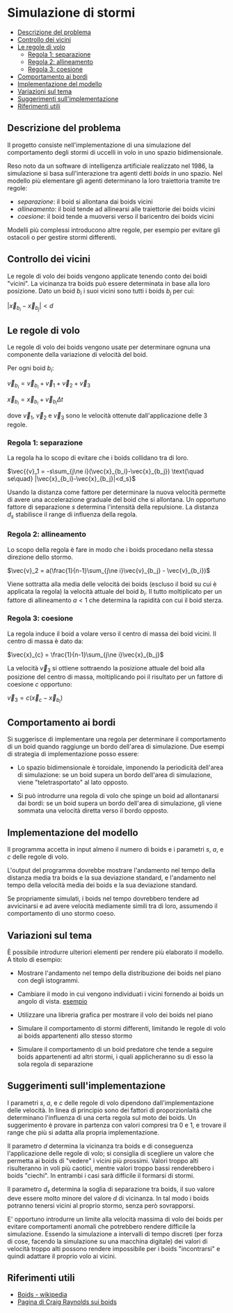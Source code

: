 <!-- omit in toc -->
# Simulazione di stormi

- [Descrizione del problema](#descrizione-del-problema)
- [Controllo dei vicini](#controllo-dei-vicini)
- [Le regole di volo](#le-regole-di-volo)
  - [Regola 1: separazione](#regola-1-separazione)
  - [Regola 2: allineamento](#regola-2-allineamento)
  - [Regola 3: coesione](#regola-3-coesione)
- [Comportamento ai bordi](#comportamento-ai-bordi)
- [Implementazione del modello](#implementazione-del-modello)
- [Variazioni sul tema](#variazioni-sul-tema)
- [Suggerimenti sull'implementazione](#suggerimenti-sullimplementazione)
- [Riferimenti utili](#riferimenti-utili)

## Descrizione del problema

Il progetto consiste nell'implementazione di una simulazione del comportamento degli stormi di uccelli in volo in uno
spazio bidimensionale.

Reso noto da un software di intelligenza artificiale realizzato nel 1986, la simulazione si basa sull'interazione tra
agenti detti *boids* in uno spazio. Nel modello più elementare gli agenti determinano la loro traiettoria tramite tre
regole:

- *separazione*: il boid si allontana dai boids vicini
- *allineamento*: il boid tende ad allinearsi alle traiettorie dei boids vicini
- *coesione*: il boid tende a muoversi verso il baricentro dei boids vicini

Modelli più complessi introducono altre regole, per esempio per evitare gli ostacoli o per gestire stormi differenti.

## Controllo dei vicini

Le regole di volo dei boids vengono applicate tenendo conto dei boidi "vicini".
La vicinanza tra boids può essere determinata in base alla loro posizione. Dato un boid $b_i$ i suoi vicini sono tutti i boids $b_j$ per cui:

$|\vec{x}_{b_i}-\vec{x}_{b_j}|<d$

## Le regole di volo

Le regole di volo dei boids vengono usate per determinare ognuna una componente della variazione di velocità del boid.

Per ogni boid $b_i$:

$\vec{v}_{b_i}=\vec{v}_{b_i}+\vec{v}_1+\vec{v}_2+\vec{v}_3$

$\vec{x}_{b_i}=\vec{x}_{b_i}+\vec{v}_{b_i} \Delta t$

dove $\vec{v}_1$, $\vec{v}_2$ e $\vec{v}_3$ sono le velocità ottenute dall'applicazione delle 3 regole.

### Regola 1: separazione

La regola ha lo scopo di evitare che i boids collidano tra di loro.

$\vec{{v}_1 = -s\sum_{j\ne i}(\vec{x}_{b_i}-\vec{x}_{b_j}) \text{\quad se\quad} |\vec{x}_{b_i}-\vec{x}_{b_j}|<d_s}$

Usando la distanza come fattore per determinare la nuova velocità permette di avere una accelerazione graduale del boid che si allontana. Un opportuno fattore di separazione $s$ determina l'intensità della repulsione. La distanza $d_s$ stabilisce il range di influenza della regola.

### Regola 2: allineamento

Lo scopo della regola è fare in modo che i boids procedano nella stessa direzione dello stormo.

$\vec{v}_2 = a(\frac{1}{n-1}\sum_{j\ne i}\vec{v}_{b_j} - \vec{v}_{b_i})$

Viene sottratta alla media delle velocità dei boids (escluso il boid su cui è applicata la regola) la velocità attuale del boid $b_i$. Il tutto moltiplicato per un fattore di allineamento $a<1$ che determina la rapidità con cui il boid sterza.

### Regola 3: coesione

La regola induce il boid a volare verso il centro di massa dei boid vicini. Il centro di massa è dato da:

$\vec{x}_{c} = \frac{1}{n-1}\sum_{j\ne i}\vec{x}_{b_j}$

La velocità $\vec{v}_3$ si ottiene sottraendo la posizione attuale del boid alla posizione del centro di massa, moltiplicando poi il risultato per un fattore di coesione $c$ opportuno:

$\vec{v}_3 = c(\vec{x}_{c}-\vec{x}_{b_i})$

## Comportamento ai bordi

Si suggerisce di implementare una regola per determinare il comportamento di un boid
quando raggiunge un bordo dell'area di simulazione. Due esempi di strategia di implementazione
posso essere:

- Lo spazio bidimensionale è toroidale, imponendo la periodicità dell'area di simulazione: se un boid supera un bordo
dell'area di simulazione, viene "teletrasportato" al lato opposto.

- Si può introdurre una regola di volo che spinge un boid ad allontanarsi dai bordi: se un boid supera un bordo dell'area di simulazione, gli viene sommata una velocità diretta verso il bordo opposto.

## Implementazione del modello

Il programma accetta in input almeno il numero di boids e i parametri $s$, $a$, e $c$ delle regole di volo.

L'output del programma dovrebbe mostrare l'andamento nel tempo della distanza media tra boids e la sua deviazione standard, e l'andamento nel tempo della velocità media dei boids e la sua deviazione standard.

Se propriamente simulati, i boids nel tempo dovrebbero tendere ad avvicinarsi e ad avere velocità mediamente simili tra di loro, assumendo il comportamento di uno stormo coeso.

## Variazioni sul tema

È possibile introdurre ulteriori elementi per rendere
più elaborato il modello. A titolo di esempio:

- Mostrare l'andamento nel tempo della distribuzione dei boids nel piano con degli istogrammi.

- Cambiare il modo in cui vengono individuati i vicini fornendo ai boids un angolo di vista. [esempio](http://www.red3d.com/cwr/boids/images/neighborhood.gif)

- Utilizzare una libreria grafica per mostrare il volo dei boids nel piano

- Simulare il comportamento di stormi differenti, limitando le regole di volo ai boids appartenenti allo stesso stormo

- Simulare il comportamento di un boid predatore che tende a seguire boids appartenenti ad altri stormi, i quali applicheranno su di esso la sola regola di separazione

## Suggerimenti sull'implementazione

I parametri $s$, $a$, e $c$ delle regole di volo dipendono dall'implementazione delle velocità. In linea di principio
sono dei fattori di proporzionlaità che determinano l'influenza di una certa regola sul moto dei boids. Un suggerimento
è provare in partenza con valori compresi tra 0 e 1, e trovare il range che più si adatta alla propria implementazione.

Il parametro $d$ determina la vicinanza tra boids e di conseguenza l'applicazione delle regole di volo; si consiglia di
scegliere un valore che permetta ai boids di "vedere" i vicini più prossimi. Valori troppo alti risulteranno in voli più
caotici, mentre valori troppo bassi renderebbero i boids "ciechi". In entrambi i casi sarà difficile il formarsi di
stormi.

Il parametro $d_s$ determina la soglia di separazione tra boids, il suo valore deve essere molto minore del valore $d$
di vicinanza. In tal modo i boids potranno tenersi vicini al proprio stormo, senza però sovrapporsi.

E' opportuno introdurre un limite alla velocità massima di volo dei boids per evitare comportamenti anomali che
potrebbero rendere difficile la simulazione. Essendo la simulazione a intervalli di tempo discreti (per forza di cose,
facendo la simulazione su una macchina digitale) dei valori di velocità troppo alti possono rendere impossibile per i
boids "incontrarsi" e quindi adattare il proprio volo ai vicini.

## Riferimenti utili

- [Boids - wikipedia](https://it.wikipedia.org/wiki/Boids)
- [Pagina di Craig Raynolds sui boids](http://www.red3d.com/cwr/boids/)
